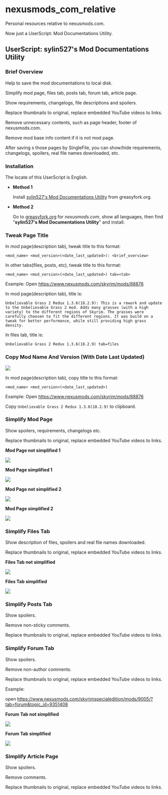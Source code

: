 # nexusmods_com_relative

Personal resources relative to nexusmods.com.

Now just a UserScript: Mod Documentations Utility.

## UserScript: sylin527's Mod Documentations Utility

### Brief Overview

Help to save the mod documentations to local disk.

Simplify mod page, files tab, posts tab, forum tab, article page.

Show requirements, changelogs, file descriptions and spoilers.

Replace thumbnails to original, replace embedded YouTube videos to links.

Remove unnecessary contents, such as page header, footer of nexusmods.com. 

Remove mod base info content if it is not mod page.

After saving s those pages by SingleFile, you can show/hide requirements, changelogs, spoilers, real file names downloaded, etc.

### Installation

The locate of this UserScript is English.

- **Method 1**

  Install [sylin527's Mod Documentations Utility](https://greasyfork.org/en/scripts/451506-sylin527-s-mod-documentations-utility) from greasyfork.org.

- **Method 2**

  Go to [greasyfork.org](https://greasyfork.org/scripts/by-site/nexusmods.com?filter_locale=0) for *nexusmods.com*, show all languages, then find "**sylin527's Mod Documentations Utility**" and install.

### Tweak Page Title

In mod page(description tab), tweak title to this format: 

`<mod_name> <mod_version>(<date_last_updated>): <brief_overview>`

In other tabs(files, posts, etc), tweak title to this format: 

`<mod_name> <mod_version>(<date_last_updated>) tab=<tab>`



Example: Open https://www.nexusmods.com/skyrim/mods/88876

In mod page(description tab), title is:

```text
Unbelievable Grass 2 Redux 1.3.6(18.2.9): This is a rework and update to the Unbelievable Grass 2 mod. Adds many grasses (with a high variety) to the different regions of Skyrim. The grasses were carefully choosen to fit the different regions. It was build on a tweak for better performance, while still providing high grass density.
```

In files tab, title is:

```text
Unbelievable Grass 2 Redux 1.3.6(18.2.9) tab=files
```

### Copy Mod Name And Version (With Date Last Updated)

![](user_guide/Copy_Mod_and_Version.png)

In mod page(description tab), copy title to this format: 

`<mod_name> <mod_version>(<date_last_updated>)`

Example: Open https://www.nexusmods.com/skyrim/mods/88876

Copy `Unbelievable Grass 2 Redux 1.3.6(18.2.9)` to clipboard.

### Simplify Mod Page

Show spoilers, requirements, changelogs etc.

Replace thumbnails to original, replace embedded YouTube videos to links.

**Mod Page not simplified 1**

![](user_guide/Mod_Page_not_simplified_1.png)


**Mod Page simplified 1**

![](user_guide/Mod_Page_simplified_1.png)


**Mod Page not simplified 2**

![](user_guide/Mod_Page_not_simplified_2.png)


**Mod Page simplified 2**

![](user_guide/Mod_Page_simplified_2.png)



### Simplify Files Tab

Show description of files, spoilers and real file names downloaded.

Replace thumbnails to original, replace embedded YouTube videos to links.



**Files Tab not simplified**

![](user_guide/Files_Tab_not_simplified.png)



**Files Tab simplified**

![](user_guide/Files_Tab_simplified.png)

### Simplify Posts Tab

Show spoilers.

Remove non-sticky comments.

Replace thumbnails to original, replace embedded YouTube videos to links.

### Simplify Forum Tab

Show spoilers.

Remove non-author comments.

Replace thumbnails to original, replace embedded YouTube videos to links.



Example: 

open https://www.nexusmods.com/skyrimspecialedition/mods/9005/?tab=forum&topic_id=9351408



**Forum Tab not simplified**

![](user_guide/Forum_Tab_not_simplified.png)

**Forum Tab simplified**

![](user_guide/Forum_Tab_simplified.png)

### Simplify Article Page

Show spoilers.

Remove comments.

Replace thumbnails to original, replace embedded YouTube videos to links.

